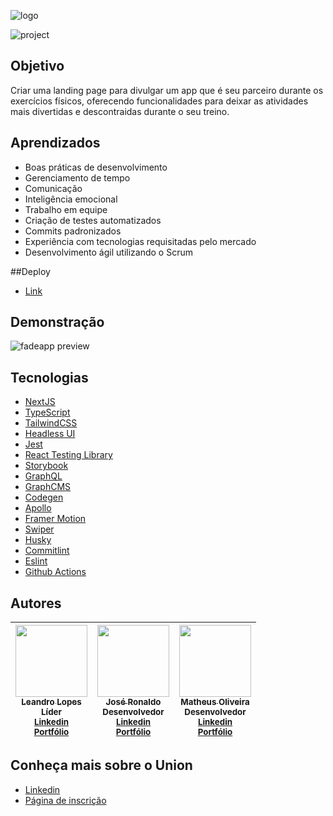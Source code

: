 ![logo](https://user-images.githubusercontent.com/78116908/197075464-e0b5d175-8325-42cd-939b-efcf711f91bf.png)

![project](https://user-images.githubusercontent.com/78116908/196817145-5bded60b-8b04-4445-a01d-20768f922fc3.png)

## Objetivo

Criar uma landing page para divulgar um app que é seu parceiro durante os exercícios físicos, oferecendo funcionalidades para deixar as atividades mais divertidas e descontraidas durante o seu treino.

## Aprendizados

- Boas práticas de desenvolvimento
- Gerenciamento de tempo
- Comunicação
- Inteligência emocional
- Trabalho em equipe
- Criação de testes automatizados
- Commits padronizados
- Experiência com tecnologias requisitadas pelo mercado
- Desenvolvimento ágil utilizando o Scrum

##Deploy

- [Link](https://fadeapp.vercel.app/)

## Demonstração
![fadeapp preview](https://user-images.githubusercontent.com/59663666/206880486-98c96e47-8382-42ad-92d7-286fbddf6fbf.gif)

## Tecnologias
- [NextJS](https://nextjs.org/)
- [TypeScript](https://www.typescriptlang.org/)
- [TailwindCSS](https://tailwindcss.com/)
- [Headless UI](https://headlessui.com/)
- [Jest](https://jestjs.io/)
- [React Testing Library](https://testing-library.com/docs/react-testing-library/intro)
- [Storybook](https://storybook.js.org/)
- [GraphQL](https://graphql.org/)
- [GraphCMS](https://hygraph.com/)
- [Codegen](https://www.the-guild.dev/graphql/codegen)
- [Apollo](https://www.apollographql.com/docs/react/)
- [Framer Motion](https://www.framer.com/motion/)
- [Swiper](https://swiperjs.com/)
- [Husky](https://typicode.github.io/husky)
- [Commitlint](https://commitlint.js.org/#/)
- [Eslint](https://eslint.org/)
- [Github Actions](https://github.com/features/actions)

## Autores

| [<img src="https://user-images.githubusercontent.com/78116908/205599594-c9fe3797-033e-4058-90b8-033489548483.png" width=115><br><sub>Leandro Lopes</sub><br>](https://github.com/d3vlopes) <sub>Líder</sub><br> <sub>[Linkedin](https://www.linkedin.com/in/leandroolopes/)</sub><br> <sub>[Portfólio](https://my-portfolio-d3vlopes.vercel.app/)</sub> | [<img src="https://user-images.githubusercontent.com/78116908/205599872-00320902-027b-4d5a-b643-f38e496cf65f.png" width=115><br><sub>José Ronaldo</sub><br>](https://github.com/Dev-JoseRonaldo) <sub>Desenvolvedor</sub><br> <sub>[Linkedin](https://www.linkedin.com/in/devjoseronaldo/)</sub><br> <sub>[Portfólio](https://joseronaldo.netlify.app/)</sub> | [<img src="https://user-images.githubusercontent.com/78116908/205606506-ba8432f5-4d04-4d93-974e-a1d763c6d698.png" width=115><br><sub>Matheus Oliveira</sub><br>](https://github.com/matheusOliv23)<sub>Desenvolvedor</sub><br> <sub>[Linkedin](https://www.linkedin.com/in/matheushenrioliveira/)</sub><br> <sub>[Portfólio](https://matheusoliveira-dev.vercel.app/)</sub> |
| :-----------------------------------------------------------------------------------------------------------------------------------------------------------------------------------------------------------------------------------------------------------------------------------------------------------------------------------------------------: | :-----------------------------------------------------------------------------------------------------------------------------------------------------------------------------------------------------------------------------------------------------------------------------------------------------------------------------------------------------------: | :-------------------------------------------------------------------------------------------------------------------------------------------------------------------------------------------------------------------------------------------------------------------------------------------------------------------------------------------------------------------------: |

## Conheça mais sobre o Union
- [Linkedin](https://www.linkedin.com/company/unionbrasil)
- [Página de inscrição](https://forms.gle/WmAsPFRX3gZYvMzZA)
